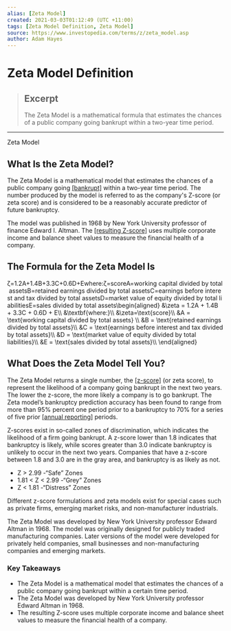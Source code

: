 ```yaml
---
alias: [Zeta Model]
created: 2021-03-03T01:12:49 (UTC +11:00)
tags: [Zeta Model Definition, Zeta Model]
source: https://www.investopedia.com/terms/z/zeta_model.asp
author: Adam Hayes
---
```


# Zeta Model Definition

> ## Excerpt
> The Zeta Model is a mathematical formula that estimates the chances of a public company going bankrupt within a two-year time period.

---

Zeta Model
## What Is the Zeta Model?

The Zeta Model is a mathematical model that estimates the chances of a public company going [[bankrupt]](https://www.investopedia.com/terms/b/bankruptcy.asp) within a two-year time period. The number produced by the model is referred to as the company's Z-score (or zeta score) and is considered to be a reasonably accurate predictor of future bankruptcy.

The model was published in 1968 by New York University professor of finance Edward I. Altman. The [[resulting Z-score]](https://www.investopedia.com/terms/a/altman.asp) uses multiple corporate income and balance sheet values to measure the financial health of a company.

## The Formula for the Zeta Model Is

ζ\=1.2A+1.4B+3.3C+0.6D+Ewhere:ζ\=scoreA\=working capital divided by total assetsB\=retained earnings divided by total assetsC\=earnings before interest and tax divided by total assetsD\=market value of equity divided by total liabilitiesE\=sales divided by total assets\\begin{aligned} &\\zeta = 1.2A + 1.4B + 3.3C + 0.6D + E\\\\ &\\textbf{where:}\\\\ &\\zeta=\\text{score}\\\\ &A = \\text{working capital divided by total assets} \\\\ &B = \\text{retained earnings divided by total assets}\\\\ &C = \\text{earnings before interest and tax divided by total assets}\\\\ &D = \\text{market value of equity divided by total liabilities}\\\\ &E = \\text{sales divided by total assets}\\\\ \\end{aligned}

## What Does the Zeta Model Tell You?

The Zeta Model returns a single number, the [[z-score]](https://www.investopedia.com/terms/z/zscore.asp) (or zeta score), to represent the likelihood of a company going bankrupt in the next two years. The lower the z-score, the more likely a company is to go bankrupt. The Zeta model’s bankruptcy prediction accuracy has been found to range from more than 95% percent one period prior to a bankruptcy to 70% for a series of five prior [[annual reporting]](https://www.investopedia.com/terms/a/annualreport.asp) periods.

Z-scores exist in so-called zones of discrimination, which indicates the likelihood of a firm going bankrupt. A z-score lower than 1.8 indicates that bankruptcy is likely, while scores greater than 3.0 indicate bankruptcy is unlikely to occur in the next two years. Companies that have a z-score between 1.8 and 3.0 are in the gray area, and bankruptcy is as likely as not.

-   Z > 2.99 -“Safe” Zones
-   1.81 < Z < 2.99 -“Grey” Zones
-   Z < 1.81 -“Distress” Zones

Different z-score formulations and zeta models exist for special cases such as private firms, emerging market risks, and non-manufacturer industrials.

The Zeta Model was developed by New York University professor Edward Altman in 1968. The model was originally designed for publicly traded manufacturing companies. Later versions of the model were developed for privately held companies, small businesses and non-manufacturing companies and emerging markets.

### Key Takeaways

-   The Zeta Model is a mathematical model that estimates the chances of a public company going bankrupt within a certain time period.
-   The Zeta Model was developed by New York University professor Edward Altman in 1968.
-   The resulting Z-score uses multiple corporate income and balance sheet values to measure the financial health of a company.
